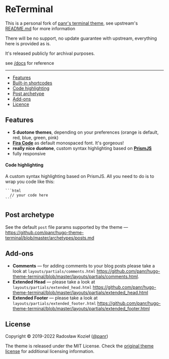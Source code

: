# ReTerminal

This is a personal fork of [panr's terminal theme](https://github.com/panr/hugo-theme-terminal), see upstream's [README.md](https://github.com/panr/hugo-theme-terminal#readme) for more information

There will be no support, no update guarantee with upstream, everything here is provided as is.

It's released publicly for archival purposes.

see [/docs](./docs/#readme) for reference

---

- [Features](#features)
- [Built-in shortcodes](#built-in-shortcodes)
- [Code highlighting](#code-highlighting)
- [Post archetype](#post-archetype)
- [Add-ons](#add-ons)
- [Licence](#licence)

## Features

- **5 duotone themes**, depending on your preferences (orange is default, red, blue, green, pink)
- [**Fira Code**](https://github.com/tonsky/FiraCode) as default monospaced font. It's gorgeous!
- **really nice duotone**, custom syntax highlighting based on [**PrismJS**](https://prismjs.com)
- fully responsive

#### Code highlighting

A custom syntax highlighting based on PrismJS. All you need to do is to wrap you code like this:

````
```html
  // your code here
```
````

## Post archetype

See the default `post` file params supported by the theme — https://github.com/panr/hugo-theme-terminal/blob/master/archetypes/posts.md

## Add-ons

- **Comments** — for adding comments to your blog posts please take a look at `layouts/partials/comments.html` https://github.com/panr/hugo-theme-terminal/blob/master/layouts/partials/comments.html.
- **Extended Head** — please take a look at `layouts/partials/extended_head.html` https://github.com/panr/hugo-theme-terminal/blob/master/layouts/partials/extended_head.html
- **Extended Footer** — please take a look at `layouts/partials/extended_footer.html` https://github.com/panr/hugo-theme-terminal/blob/master/layouts/partials/extended_footer.html

## License

Copyright © 2019-2022 Radosław Kozieł ([@panr](https://twitter.com/panr))

The theme is released under the MIT License. Check the [original theme license](https://github.com/panr/hugo-theme-terminal/blob/master/LICENSE.md) for additional licensing information.
